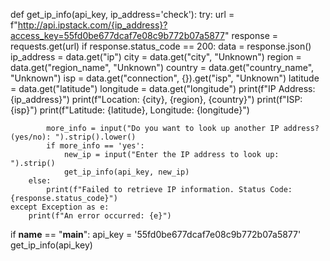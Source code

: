 def get_ip_info(api_key, ip_address='check'):
    try:
        url = f"http://api.ipstack.com/{ip_address}?access_key=55fd0be677dcaf7e08c9b772b07a5877"
        response = requests.get(url)
        if response.status_code == 200:
            data = response.json()
            ip_address = data.get("ip")
            city = data.get("city", "Unknown")
            region = data.get("region_name", "Unknown")
            country = data.get("country_name", "Unknown")
            isp = data.get("connection", {}).get("isp", "Unknown")
            latitude = data.get("latitude")
            longitude = data.get("longitude")
            print(f"IP Address: {ip_address}")
            print(f"Location: {city}, {region}, {country}")
            print(f"ISP: {isp}")
            print(f"Latitude: {latitude}, Longitude: {longitude}")
            
            more_info = input("Do you want to look up another IP address? (yes/no): ").strip().lower()
            if more_info == 'yes':
                new_ip = input("Enter the IP address to look up: ").strip()
                get_ip_info(api_key, new_ip)
        else:
            print(f"Failed to retrieve IP information. Status Code: {response.status_code}")
    except Exception as e:
        print(f"An error occurred: {e}")

if __name__ == "__main__":
    api_key = '55fd0be677dcaf7e08c9b772b07a5877'
    get_ip_info(api_key)
